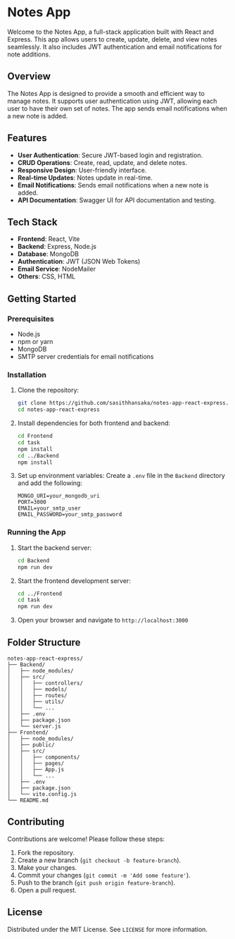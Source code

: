 # Notes App

Welcome to the Notes App, a full-stack application built with React and Express. This app allows users to create, update, delete, and view notes seamlessly. It also includes JWT authentication and email notifications for note additions.

## Overview
The Notes App is designed to provide a smooth and efficient way to manage notes. It supports user authentication using JWT, allowing each user to have their own set of notes. The app sends email notifications when a new note is added.

## Features
- **User Authentication**: Secure JWT-based login and registration.
- **CRUD Operations**: Create, read, update, and delete notes.
- **Responsive Design**: User-friendly interface.
- **Real-time Updates**: Notes update in real-time.
- **Email Notifications**: Sends email notifications when a new note is added.
- **API Documentation**: Swagger UI for API documentation and testing.

## Tech Stack
- **Frontend**: React, Vite
- **Backend**: Express, Node.js
- **Database**: MongoDB
- **Authentication**: JWT (JSON Web Tokens)
- **Email Service**: NodeMailer
- **Others**: CSS, HTML

## Getting Started

### Prerequisites
- Node.js
- npm or yarn
- MongoDB
- SMTP server credentials for email notifications

### Installation
1. Clone the repository:
   ```sh
   git clone https://github.com/sasithhansaka/notes-app-react-express.git
   cd notes-app-react-express
   ```

2. Install dependencies for both frontend and backend:
   ```sh
   cd Frontend
   cd task
   npm install
   cd ../Backend
   npm install
   ```

3. Set up environment variables:
   Create a `.env` file in the `Backend` directory and add the following:
   ```env
   MONGO_URI=your_mongodb_uri
   PORT=3000
   EMAIL=your_smtp_user
   EMAIL_PASSWORD=your_smtp_password
   ```

### Running the App
1. Start the backend server:
   ```sh
   cd Backend
   npm run dev
   ```

2. Start the frontend development server:
   ```sh
   cd ../Frontend
   cd task
   npm run dev
   ```

3. Open your browser and navigate to `http://localhost:3000`

## Folder Structure
```
notes-app-react-express/
├── Backend/
│   ├── node_modules/
│   ├── src/
│   │   ├── controllers/
│   │   ├── models/
│   │   ├── routes/
│   │   ├── utils/
│   │   └── ...
│   ├── .env
│   ├── package.json
│   └── server.js
├── Frontend/
│   ├── node_modules/
│   ├── public/
│   ├── src/
│   │   ├── components/
│   │   ├── pages/
│   │   ├── App.js
│   │   └── ...
│   ├── .env
│   ├── package.json
│   └── vite.config.js
└── README.md
```


## Contributing
Contributions are welcome! Please follow these steps:
1. Fork the repository.
2. Create a new branch (`git checkout -b feature-branch`).
3. Make your changes.
4. Commit your changes (`git commit -m 'Add some feature'`).
5. Push to the branch (`git push origin feature-branch`).
6. Open a pull request.

## License
Distributed under the MIT License. See `LICENSE` for more information.
